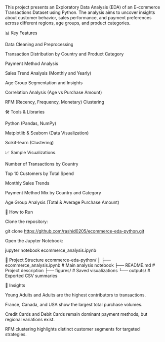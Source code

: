 This project presents an Exploratory Data Analysis (EDA) of an E-commerce Transactions Dataset using Python.
The analysis aims to uncover insights about customer behavior, sales performance, and payment preferences across different regions, age groups, and product categories.

📊 Key Features

Data Cleaning and Preprocessing

Transaction Distribution by Country and Product Category

Payment Method Analysis

Sales Trend Analysis (Monthly and Yearly)

Age Group Segmentation and Insights

Correlation Analysis (Age vs Purchase Amount)

RFM (Recency, Frequency, Monetary) Clustering

🛠️ Tools & Libraries

Python (Pandas, NumPy)

Matplotlib & Seaborn (Data Visualization)

Scikit-learn (Clustering)

📈 Sample Visualizations

Number of Transactions by Country

Top 10 Customers by Total Spend

Monthly Sales Trends

Payment Method Mix by Country and Category

Age Group Analysis (Total & Average Purchase Amount)

🚀 How to Run

Clone the repository:

git clone https://github.com/rashid0205/ecommerce-eda-python.git


Open the Jupyter Notebook:

jupyter notebook ecommerce_analysis.ipynb

📂 Project Structure
ecommerce-eda-python/
│
├── ecommerce_analysis.ipynb   # Main analysis notebook
├── README.md                  # Project description
├── figures/                   # Saved visualizations
└── outputs/                   # Exported CSV summaries

📌 Insights

Young Adults and Adults are the highest contributors to transactions.

France, Canada, and USA show the largest total purchase volumes.

Credit Cards and Debit Cards remain dominant payment methods, but regional variations exist.

RFM clustering highlights distinct customer segments for targeted strategies.
